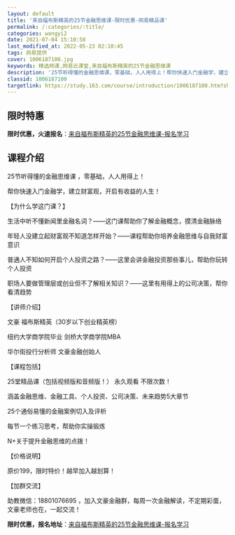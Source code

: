 ```yaml
---
layout: default
title: '来自福布斯精英的25节金融思维课-限时优惠-网易精品课'
permalink: /:categories/:title/
categories: wangyi2
date: 2021-07-04 15:10:58
last_modified_at: 2022-05-23 02:10:45
tags: 网易提供
cover: 1006187100.jpg
keywords: 精选网课,网易云课堂,来自福布斯精英的25节金融思维课
description: '25节听得懂的金融思维课，零基础，人人用得上！帮你快速入门金融学，建立财富观，开启有收益的人生！【为什么学这门课？】生活'
classid: 1006187100
targetlink: https://study.163.com/course/introduction/1006187100.htm?share=1&shareId=1025206652&utm_campaign=share&utm_medium=iphoneShare&utm_source=&utm_u=1025206652
---
```


## 限时特惠

**限时优惠，火速报名**：[来自福布斯精英的25节金融思维课-报名学习](https://study.163.com/course/introduction/1006187100.htm?share=1&shareId=1025206652&utm_campaign=share&utm_medium=iphoneShare&utm_source=&utm_u=1025206652)

## 课程介绍

25节听得懂的金融思维课 ，零基础，人人用得上！

帮你快速入门金融学，建立财富观，开启有收益的人生！



【为什么学这门课？】

生活中听不懂新闻里金融名词？——这门课帮助你了解金融概念，摸清金融脉络

年轻人没建立起财富观不知道怎样开始？——课程帮助你培养金融思维与自我财富意识

普通人不知如何开启个人投资之路？——这里会讲金融投资那些事儿，帮助你玩转个人投资

职场人要做管理层或创业但不了解相关知识？——这里有用得上的公司决策，帮你看清趋势



【讲师介绍】

文豪 福布斯精英（30岁以下创业精英榜）  

纽约大学商学院毕业 剑桥大学商学院MBA

华尔街投行分析师 文豪金融创始人 



【课程包括】

25堂精品课（包括视频版和音频版！） 永久观看 不限次数！

涵盖金融思维、金融工具、个人投资、公司决策、未来趋势5大章节

25个通俗易懂的金融案例切入及评析

每节一个练习思考，帮助你实操锻炼

N+关于提升金融思维的点拨！



【价格说明】

原价199，限时特价！越早加入越划算！



【加群交流】

助教微信：18801076695 ，加入文豪金融群，每周一次金融解读，不定期彩蛋，文豪老师也在，一起交流！

**限时优惠，报名地址**：[来自福布斯精英的25节金融思维课-报名学习](https://study.163.com/course/introduction/1006187100.htm?share=1&shareId=1025206652&utm_campaign=share&utm_medium=iphoneShare&utm_source=&utm_u=1025206652)

